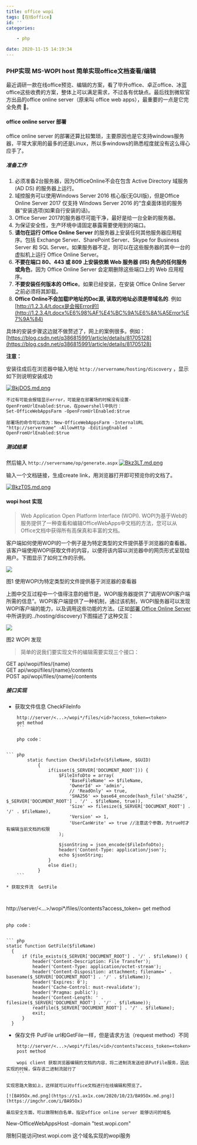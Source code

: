 ```yaml
---
title: office wopi 
tags: [在线office]
id: ''
categories:

    - php

date: 2020-11-15 14:19:34
---
```


### PHP实现 MS-WOPI host 简单实现office文档查看/编辑

最近调研一款在线office预览、编辑的方案，看了毕升office、卓正office、冰蓝office这些收费的方案，整体上可以满足需求，不过各有优缺点。最后找到微软官方出品的office online server（原来叫 office web apps），最重要的一点是它完全免费 :rofl:。

#### office online server 部署

office online server 的部署还算比较繁琐，主要原因也是它支持windows服务器，平常大家用的最多的还是Linux，所以多windows的熟悉程度就没有这么得心应手了。

##### 准备工作

1.  必须准备2台服务器，因为OfficeOnline不会在包含 Active Directory 域服务 (AD DS) 的服务器上运行。
2.  域控服务可以使用Windows Server 2016 核心版(无GUI版)，但是Office Online Server 2017 仅支持 Windows Server 2016 的“含桌面体验的服务器”安装选项(如果自行安装的话)。
3.  Office Server 2017的服务器尽可能干净，最好是给一台全新的服务器。
4.  为保证安全性，生产环境中请固定暴露需要使用到的端口。
5.  **请勿在运行 Office Online Server** 的服务器上安装任何其他服务器应用程序。包括 Exchange Server、SharePoint Server、Skype for Business Server 和 SQL Server。如果服务器不足，则可以在这些服务器的其中一台的虚拟机上运行 Office Online Server。
6.  **不要在端口 80、443 或 809 上安装依赖 Web 服务器 (IIS) 角色的任何服务或角色**，因为 Office Online Server 会定期删除这些端口上的 Web 应用程序。
7.  **不要安装任何版本的 Office**。如果已经安装，在安装 Office Online Server 之前必须将其卸载。
8.  **Office Online不会加载IP地址的Doc源, 读取的地址必须是带域名的**. 例如[http://1.2.3.4/t.docx是会报Error的](http://1.2.3.4/t.docx%E6%98%AF%E4%BC%9A%E6%8A%A5Error%E7%9A%84)

   
   具体的安装步骤这边就不做赘述了，网上的案例很多。例如：[https://blog.csdn.net/q386815991/article/details/81705128](https://blog.csdn.net/q386815991/article/details/81705128)

   **注意：** 

   安装往成后在浏览器中输入地址 `http://servername/hosting/discovery` ，显示如下则说明安装成功

[![BkjDOS.md.png](https://s1.ax1x.com/2020/10/23/BkjDOS.md.png)](https://imgchr.com/i/BkjDOS)

``` shell
不过有可能会报错显示error，可能是在部署场的时候没有设置-OpenFromUrlEnabled:$true，在powershell中执行：
Set-OfficeWebAppsFarm -OpenFromUrlEnabled:$true

部署场的命令可以改为：New-OfficeWebAppsFarm -InternalURL "http://servername" -AllowHttp -EditingEnabled -OpenFromUrlEnabled:$true
```

##### 测试结果

然后输入 `http://servername/op/generate.aspx`
[![Bkz3LT.md.png](https://s1.ax1x.com/2020/10/23/Bkz3LT.md.png)](https://imgchr.com/i/Bkz3LT)

输入一个文档链接，生成create link，用浏览器打开即可预览你的文档了。

[![BkzT0S.md.png](https://s1.ax1x.com/2020/10/23/BkzT0S.md.png)](https://imgchr.com/i/BkzT0S)

#### wopi host 实现

> Web Application Open Platform Interface (WOPI). WOPI为基于Web的服务提供了一种查看和编辑OfficeWebApps中文档的方法，您可以从Office文档中获得所有高保真和丰富的文档。

客户端如何使用WOPI的一个例子是为特定类型的文件提供基于浏览器的查看器。该客户端使用WOPI获取文件的内容，以便将该内容以浏览器中的网页形式呈现给用户。下图显示了如何工作的示例。

![](https://oscimg.oschina.net/oscnet/badbe607395f32d1ca972769269c562d6b0.jpg)

图1 使用WOPI为特定类型的文件提供基于浏览器的查看器

上图中交互过程中一个值得注意的细节是，WOPI服务器提供了“调用WOPI客户端所需的信息”。WOPI客户端提供了一种机制，通过该机制，WOPI服务器可以发现WOPI客户端的能力，以及调用这些功能的方法。(正如[部署 Office Online Server](https://my.oschina.net/tita/blog/2963590)中所讲到的../hosting/discovery)下图描述了这种交互：

![](https://oscimg.oschina.net/oscnet/ac043e78db209eb5e0aa385dcfd0477ebce.jpg)

图2 WOPI 发现

> 简单的说我们要实现文件的编辑需要实现三个接口：

GET api/wopi/files/{name} <br>
GET api/wopi/files/{name}/contents<br>
POST api/wopi/files/{name}/contents

##### 接口实现

* 获取文件信息 CheckFileInfo

``` 
    http://server/<...>/wopi*/files/<id>?access_token=<token> 
    get method
    ```

    php code：
    

``` php
        static function CheckFileInfo($fileName, $GUID)
            {
                if(isset($_SERVER['DOCUMENT_ROOT'])) {
                    $FileInfoDto = array(
                        'BaseFileName' => $fileName,
                        'OwnerId' => 'admin',
                        // 'ReadOnly' => true,
                        'SHA256' => base64_encode(hash_file('sha256', $_SERVER['DOCUMENT_ROOT'] . '/' . $fileName, true)),
                        'Size' => filesize($_SERVER['DOCUMENT_ROOT'] . '/' . $fileName),
                        'Version' => 1,
                        'UserCanWrite' => true //注意这个参数，为true时才有编辑当前文档的权限
                    );

                    $jsonString = json_encode($FileInfoDto);
                    header('Content-Type: application/json');
                    echo $jsonString;
                }
                else die();
            }
    ```

* 获取文件流  GetFile

  

``` 
  http://server/<...>/wopi*/files/<id>/contents?access_token=<token>
  get method
  ```

  php code：
  

``` php
  static function GetFile($fileName)
    {
        if (file_exists($_SERVER['DOCUMENT_ROOT'] . '/' . $fileName)) {
            header('Content-Description: File Transfer');
            header('Content-Type: application/octet-stream');
            header('Content-Disposition: attachment; filename=' . basename($_SERVER['DOCUMENT_ROOT'] . '/' . $fileName));
            header('Expires: 0');
            header('Cache-Control: must-revalidate');
            header('Pragma: public');
            header('Content-Length: ' . filesize($_SERVER['DOCUMENT_ROOT'] . '/' . $fileName));
            readfile($_SERVER['DOCUMENT_ROOT'] . '/' . $fileName);
            exit;
        }
    }

  ```

  + 保存文件 PutFile url和GetFile一样，但是请求方法（request method）不同

    

``` 
    http://server/<...>/wopi*/files/<id>/contents?access_token=<token>
    post method

    wopi client 获取浏览器编辑的文档的内容，将二进制流发送给该PutFile服务，因此实现的时候，保存该二进制流就行了
    ```

实现思路大致如上，这样就可以对office文档进行在线编辑和预览了。

[![BA95Ox.md.png](https://s1.ax1x.com/2020/10/23/BA95Ox.md.png)](https://imgchr.com/i/BA95Ox)

最后安全方面，可以做限制白名单，指定office online server 能够访问的域名

``` 
New-OfficeWebAppsHost -domain "test.wopi.com"  

限制只能访问test.wopi.com 这个域名实现的wopi服务
```
